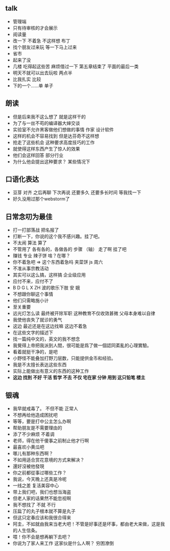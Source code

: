 ## talk
+ 管理端
+ 只有待审核的才会展示
+ 阅读量
+ 改一下 不着急 不这样想  布丁
+ 找个朋友过来玩 等一下马上过来
+ 省市
+ 起来了没
+ 几楼 吃得起这些苦  麻烦借过一下  第五章结束了  平面的最后一类
+ 明天不就可以出去玩啦  两点半
+ 比我扎实 比较
+ 下的一个……单  单子

## 朗读
+ 但是后来我不这么想了 就是这样干的
+ 为了与一丝不苟的编译器大婶交谈
+ 实验室不允许黑客做他们想做的事情  作家 设计软件
+ 这样的机会不容易找到 但是达芬奇不这样想
+ 抢走了这些机会  这种要求高度技巧的工作
+ 就使得这样东西产生了惊人的效果
+ 他们会这样回答 部分行业
+ 为什么他会提出这种要求？ 某些情况下

## 口语化表达
+ 豆芽 对齐  之后再聊 下次再说 还要多久 还要多长时间 等我找一下
+ 好久没用过那个webstorm了


## 日常念叨为最佳
+ 打一打部落战  把名报了
+ 打断一下，你说的这个我不感兴趣。挂了吧。
+ 不太闹 算法 算了
+ 不管用了  各有各的，各做各的  步骤 （轴） 走了啊 挂了吧 
+ 赚钱 专业  辣子饼  啥？在哪？
+ 你不着急吧 => 这个东西着急吗 夹菜饼 js 周六
+ 不准从事宗教活动
+ 其实可以这么搞，这样搞  企业级应用  
+ 应付不来，应付不了
+ B D G L X ZH 波的歌乐下肢  安 娥
+ 不想跟你聊这个事情
+ 他们只需略施小计
+ 至关重要
+ 远光灯怎么读  最终被开除军职    这种教育不仅收效甚微   父母本身难以自律
+ 我使他丧失了就诊的勇气
+ 这边 最近还是在这边找嘛 这边不着急
+ 在这些文字的描述下
+ 找一篇纯中文的，英文的我不想念
+ 我覺得上帝把我派到人間，很可能是爲了做一個認同紊亂的心理實驗。
+ 看着就挺干净的，是吧
+ 小野怪不能叠加打野刀层数，只能提供金币和经验。
+ 我是不太擅长表达这些东西
+ 实际上能做出有意义的东西的这种工作
+ **这边 找到 不好 干活 哲学 不去 不仅 宅在家 分钟 用到 这只铅笔 楼主**


## 银魂
+ 我早就戒毒了。    不但不能    正常人
+ 不想再给他造成困扰吧
+ 等等，要是打中公主怎么办啊
+ 帮助朋友是不需要理由的
+ 添了不少麻烦   不着调 
+ 老师，得在他干傻事之前制止他才行啊
+ 最喜欢小黄瓜吧
+ 哪儿有那种东西啊？
+ 不如用适合赏花意境的方式来解决？
+ 還好沒被他發現
+ 你之前都從事过哪些工作？
+ 我说，今天晚上还真是冷呢
+ 一线之差  复活美容中心
+ 带上我们吧，我们也想当海盗
+ 但老人家的话果然不能忽视啊
+ 我不想找了  不就   不行
+ 压扁了的丸子根本就不算是丸子
+ 但这只定春应该和我很合得来
+ 阿圭，不如就由我来当老大吧！不管是好事还是坏事，都由老大来做，这是我的人生信条。
+ 喂！你不会是想再躺下去吧？
+ 你说为了家人来工作  这家伙是什么人啊？   穷困潦倒

